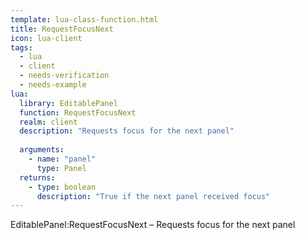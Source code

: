 ```yaml
---
template: lua-class-function.html
title: RequestFocusNext
icon: lua-client
tags:
  - lua
  - client
  - needs-verification
  - needs-example
lua:
  library: EditablePanel
  function: RequestFocusNext
  realm: client
  description: "Requests focus for the next panel"
  
  arguments:
    - name: "panel"
      type: Panel
  returns:
    - type: boolean
      description: "True if the next panel received focus"
---
```


<div class="lua__search__keywords">
EditablePanel:RequestFocusNext &#x2013; Requests focus for the next panel
</div>
